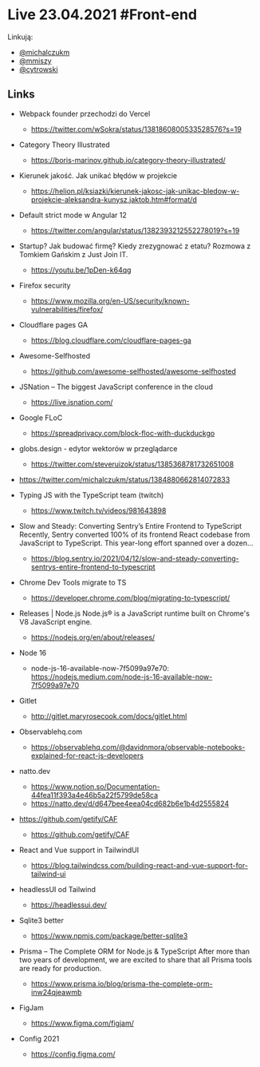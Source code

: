 # Live 23.04.2021 #Front-end

Linkują:

- [@michalczukm](https://twitter.com/michalczukm)
- [@mmiszy](https://twitter.com/mmiszy)
- [@cytrowski](https://twitter.com/cytrowski)

## Links

- Webpack founder przechodzi do Vercel
  - https://twitter.com/wSokra/status/1381860800533528576?s=19
- Category Theory Illustrated
  - https://boris-marinov.github.io/category-theory-illustrated/
- Kierunek jakość. Jak unikać błędów w projekcie

  - https://helion.pl/ksiazki/kierunek-jakosc-jak-unikac-bledow-w-projekcie-aleksandra-kunysz,jaktob.htm#format/d

- Default strict mode w Angular 12
  - https://twitter.com/angular/status/1382393212552278019?s=19
- Startup? Jak budować firmę? Kiedy zrezygnować z etatu? Rozmowa z Tomkiem Gańskim z Just Join IT.
  - https://youtu.be/1pDen-k64qg
- Firefox security
  - https://www.mozilla.org/en-US/security/known-vulnerabilities/firefox/
- Cloudflare pages GA
  - https://blog.cloudflare.com/cloudflare-pages-ga
- Awesome-Selfhosted
  - https://github.com/awesome-selfhosted/awesome-selfhosted
- JSNation – The biggest JavaScript conference in the cloud

  - https://live.jsnation.com/

- Google FLoC
  - https://spreadprivacy.com/block-floc-with-duckduckgo
- globs.design - edytor wektorów w przeglądarce
  - https://twitter.com/steveruizok/status/1385368781732651008
- https://twitter.com/michalczukm/status/1384880662814072833
- Typing JS with the TypeScript team (twitch)
  - https://www.twitch.tv/videos/981643898
- Slow and Steady: Converting Sentry’s Entire Frontend to TypeScript
  Recently, Sentry converted 100% of its frontend React codebase from JavaScript to TypeScript. This year-long effort spanned over a dozen…

  - https://blog.sentry.io/2021/04/12/slow-and-steady-converting-sentrys-entire-frontend-to-typescript

- Chrome Dev Tools migrate to TS
  - https://developer.chrome.com/blog/migrating-to-typescript/
- Releases | Node.js
  Node.js® is a JavaScript runtime built on Chrome's V8 JavaScript engine.

  - https://nodejs.org/en/about/releases/

- Node 16
  - node-js-16-available-now-7f5099a97e70: https://nodejs.medium.com/node-js-16-available-now-7f5099a97e70
- Gitlet
  - http://gitlet.maryrosecook.com/docs/gitlet.html
- Observablehq.com
  - https://observablehq.com/@davidnmora/observable-notebooks-explained-for-react-js-developers
- natto.dev
  - https://www.notion.so/Documentation-44fea11f393a4e46b5a22f5799de58ca
  - https://natto.dev/d/d647bee4eea04cd682b6e1b4d2555824
- https://github.com/getify/CAF
  - https://github.com/getify/CAF
- React and Vue support in TailwindUI
  - https://blog.tailwindcss.com/building-react-and-vue-support-for-tailwind-ui
- headlessUI od Tailwind
  - https://headlessui.dev/
- Sqlite3 better
  - https://www.npmjs.com/package/better-sqlite3
- Prisma – The Complete ORM for Node.js & TypeScript
  After more than two years of development, we are excited to share that all Prisma tools are ready for production.

  - https://www.prisma.io/blog/prisma-the-complete-orm-inw24qjeawmb

- FigJam
  - https://www.figma.com/figjam/
- Config 2021
  - https://config.figma.com/
